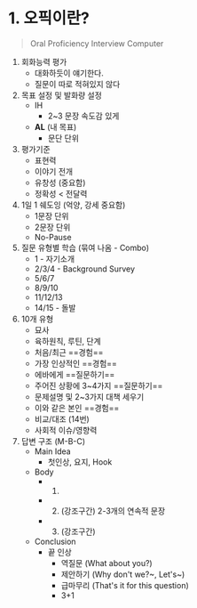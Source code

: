 # 1. 오픽이란?

> Oral Proficiency Interview Computer

1. 회화능력 평가
	- 대화하듯이 얘기한다.
	- 질문이 따로 적혀있지 않다
2. 목표 설정 및 발화량 설정
	- IH
		- 2~3 문장 속도감 있게
	- **AL** (내 목표)
		- 문단 단위
3. 평가기준
	- 표현력
	- 이야기 전개
	- 유창성 (중요함)
	- 정확성 < 전달력
4. 1일 1 쉐도잉 (억양, 강세 중요함)
	- 1문장 단위
	- 2문장 단위
	- No-Pause
5. 질문 유형별 학습 (묶여 나옴 - Combo)
	- 1 - 자기소개
	- 2/3/4 - Background Survey
	- 5/6/7
	- 8/9/10
	- 11/12/13
	- 14/15 - 돌발
6. 10개 유형
	- 묘사
	- 육하원칙, 루틴, 단계
	- 처음/최근 ==경험==
	- 가장 인상적인 ==경험==
	- 에바에게 ==질문하기==
	- 주어진 상황에 3~4가지 ==질문하기==
	- 문제설명 및 2~3가지 대책 세우기
	- 이와 같은 본인 ==경험==
	- 비교/대조 (14번)
	- 사회적 이슈/영향력
7. 답변 구조 (M-B-C)
	- Main Idea
		- 첫인상, 요지, Hook
	- Body
		- 1)
		- 2) (강조구간) 2-3개의 연속적 문장
		- 3) (강조구간)
	- Conclusion
		- 끝 인상
			- 역질문 (What about you?)
			- 제안하기 (Why don't we?~, Let's~)
			- 급마무리 (That's it for this question)
			- 3+1